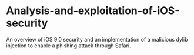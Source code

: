 # Analysis-and-exploitation-of-iOS-security

An overview of iOS 9.0 security and an implementation of a malicious dylib injection to enable a phishing attack through Safari.
